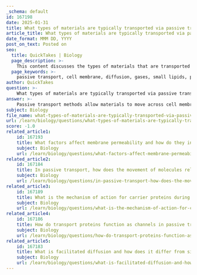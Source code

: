 ```yaml
---
_schema: default
id: 167198
date: 2025-01-31
title: What types of materials are typically transported via passive transport methods?
article_title: What types of materials are typically transported via passive transport methods?
date_format: MMM DD, YYYY
post_on_text: Posted on
seo:
  title: QuickTakes | Biology
  page_description: >-
    This content discusses the types of materials that are transported via passive transport methods across cell membranes, highlighting the differences between gases, small lipids, small and large polar molecules, and ions.
  page_keywords: >-
    passive transport, cell membrane, diffusion, gases, small lipids, polar molecules, ions, transport proteins, concentration gradient, fatty acids, steroid hormones, water, glucose, facilitated diffusion
author: QuickTakes
question: >-
    What types of materials are typically transported via passive transport methods?
answer: >-
    Passive transport methods allow materials to move across cell membranes without the expenditure of energy, relying instead on concentration gradients. The types of materials typically transported via passive transport include:\n\n1. **Gases**: Small nonpolar molecules such as oxygen (O₂) and carbon dioxide (CO₂) can diffuse freely across the lipid bilayer due to their size and nonpolar nature.\n\n2. **Small Lipids**: Lipid-soluble substances, including fatty acids and steroid hormones, can pass through the membrane easily because they can dissolve in the hydrophobic lipid bilayer.\n\n3. **Small Polar Molecules**: While larger polar molecules cannot pass through the membrane directly, some small polar molecules, such as water (H₂O), can diffuse through the membrane, albeit at a slower rate compared to nonpolar molecules.\n\n4. **Ions and Larger Polar Molecules**: These substances typically require facilitated diffusion through specific transport proteins (channels or carriers) to cross the membrane. Examples include ions (like Na⁺, K⁺, and Cl⁻) and larger polar molecules such as glucose.\n\nIn summary, passive transport primarily facilitates the movement of gases, small lipids, and small polar molecules, while larger polar molecules and ions require specific transport proteins to assist in their movement across the membrane.
subject: Biology
file_name: what-types-of-materials-are-typically-transported-via-passive-transport-methods.md
url: /learn/biology/questions/what-types-of-materials-are-typically-transported-via-passive-transport-methods
score: -1.0
related_article1:
    id: 167193
    title: What factors affect membrane permeability and how do they influence transport?
    subject: Biology
    url: /learn/biology/questions/what-factors-affect-membrane-permeability-and-how-do-they-influence-transport
related_article2:
    id: 167184
    title: In passive transport, how does the movement of molecules relate to the concentration gradient?
    subject: Biology
    url: /learn/biology/questions/in-passive-transport-how-does-the-movement-of-molecules-relate-to-the-concentration-gradient
related_article3:
    id: 167189
    title: What is the mechanism of action for carrier proteins during facilitated diffusion?
    subject: Biology
    url: /learn/biology/questions/what-is-the-mechanism-of-action-for-carrier-proteins-during-facilitated-diffusion
related_article4:
    id: 167186
    title: How do transport proteins function as channels in passive transport?
    subject: Biology
    url: /learn/biology/questions/how-do-transport-proteins-function-as-channels-in-passive-transport
related_article5:
    id: 167183
    title: What is facilitated diffusion and how does it differ from simple diffusion?
    subject: Biology
    url: /learn/biology/questions/what-is-facilitated-diffusion-and-how-does-it-differ-from-simple-diffusion
---
```


&nbsp;